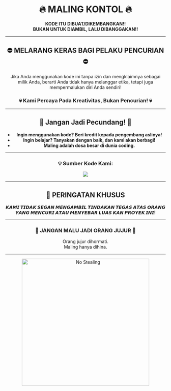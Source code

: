<h1 align="center">🔥 MALING KONTOL 🔥</h1>
<p align="center">
  <b>KODE ITU DIBUAT/DIKEMBANGKAN!!<br>
  BUKAN UNTUK DIAMBIL, LALU DIBANGGAKAN!!</b>
</p>

---

<div align="center">
  <h2><b>⛔️ MELARANG KERAS BAGI PELAKU PENCURIAN ⛔️</b></h2>
  <p>Jika Anda menggunakan kode ini tanpa izin dan mengklaimnya sebagai milik Anda, berarti Anda tidak hanya melanggar etika, tetapi juga mempermalukan diri Anda sendiri!</p>
  
  <h3>💀 Kami Percaya Pada Kreativitas, Bukan Pencurian! 💀</h3>
  
  <hr>

  <h2><b>🌟 Jangan Jadi Pecundang! 🌟</b></h2>
  <ul>
    <li><b>Ingin menggunakan kode? Beri kredit kepada pengembang aslinya!</b></li>
    <li><b>Ingin belajar? Tanyakan dengan baik, dan kami akan berbagi!</b></li>
    <li><b>Maling adalah dosa besar di dunia coding.</b></li>
  </ul>
  
  <hr>
  
  <h3>💡 Sumber Kode Kami:</h3>
  <a href="https://t.me/chellsuport" target="_blank">
    <img src="https://files.catbox.moe/2ovqa6.jpg">
  </a>
</div>

---

<h2 align="center">📢 PERINGATAN KHUSUS</h2>
<p align="center">
  <b>𝙆𝘼𝙈𝙄 𝙏𝙄𝘿𝘼𝙆 𝙎𝙀𝙂𝘼𝙉 𝙈𝙀𝙉𝙂𝘼𝙈𝘽𝙄𝙇 𝙏𝙄𝙉𝘿𝘼𝙆𝘼𝙉 𝙏𝙀𝙂𝘼𝙎 𝘼𝙏𝘼𝙎 𝙊𝙍𝘼𝙉𝙂 𝙔𝘼𝙉𝙂 𝙈𝙀𝙉𝘾𝙐𝙍𝙄 𝘼𝙏𝘼𝙐 𝙈𝙀𝙉𝙔𝙀𝘽𝘼𝙍 𝙇𝙐𝘼𝙎 𝙆𝘼𝙉 𝙋𝙍𝙊𝙔𝙀𝙆 𝙄𝙉𝙄!</b>
</p>

---

<div align="center">
  <h3>👊 JANGAN MALU JADI ORANG JUJUR 👊</h3>
  <p>Orang jujur dihormati.<br> Maling hanya dihina.</p>
  
  <hr>

  <img src="https://files.catbox.moe/2ovqa6.jpg" alt="No Stealing" width="400px">
</div>
